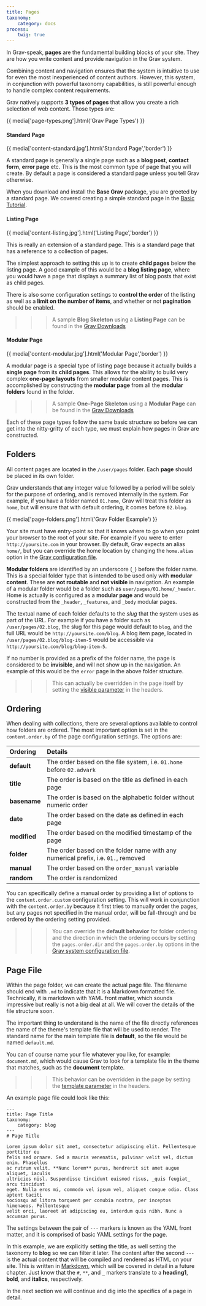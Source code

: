 ```yaml
---
title: Pages
taxonomy:
    category: docs
process:
	twig: true
---
```


In Grav-speak, **pages** are the fundamental building blocks of your site.  They are how you write content and provide navigation in the Grav system.  

Combining content and navigation ensures that the system is intuitive to use for even the most inexperienced of content authors. However, this system, in conjunction with powerful taxonomy capabilities, is still powerful enough to handle complex content requirements.

Grav natively supports **3 types of pages** that allow you create a rich selection of web content. Those types are:

{{ media['page-types.png'].html('Grav Page Types') }}

#### Standard Page

{{ media['content-standard.jpg'].html('Standard Page','border') }}

A standard page is generally a single page such as a **blog post**, **contact form**, **error page** etc. This is the most common type of page that you will create. By default a page is considered a standard page unless you tell Grav otherwise.

When you download and install the **Base Grav** package, you are greeted by a standard page.  We covered creating a simple standard page in the [Basic Tutorial][basic].

#### Listing Page

{{ media['content-listing.jpg'].html('Listing Page','border') }}

This is really an extension of a standard page. This is a standard page that has a reference to a collection of pages. 

The simplest approach to setting this up is to create **child pages** below the listing page. A good example of this would be a **blog listing page**, where you would have a page that displays a summary list of blog posts that exist as child pages. 

There is also some configuration settings to **control the order** of the listing as well as a **limit on the number of items**, and whether or not **pagination** should be enabled.

>>> A sample **Blog Skeleton** using a **Listing Page** can be found in the [Grav Downloads][downloads]

#### Modular Page

{{ media['content-modular.jpg'].html('Modular Page','border') }}

A modular page is a special type of listing page because it actually builds a **single page** from its **child pages**. This allows for the ability to build very complex **one-page layouts** from smaller modular content pages.  This is accomplished by constructing the **modular page** from all the **modular folders** found in the folder. 

>>> A sample **One-Page Skeleton** using a **Modular Page** can be found in the [Grav Downloads][downloads]

Each of these page types follow the same basic structure so before we can get into the nitty-gritty of each type, we must explain how pages in Grav are constructed.

## Folders

All content pages are located in the `/user/pages` folder. Each **page** should be placed in its own folder.

Grav understands that any integer value followed by a period will be solely for the purpose of ordering, and is removed internally in the system.  For example, if you have a folder named `01.home`, Grav will treat this folder as `home`, but will ensure that with default ordering, it comes before `02.blog`.

{{ media['page-folders.png'].html('Grav Folder Example') }}

Your site must have entry-point so that it knows where to go when you point your browser to the root of your site. For example if you were to enter `http://yoursite.com` in your browser.  By default, Grav expects an alias `home/`, but you can override the home location by changing the `home.alias` option in the [Grav configuration file](../basics/grav-configuration).

**Modular folders** are identified by an underscore (`_`) before the folder name.  This is a special folder type that is intended to be used only with **modular content**.  These are **not routable** and **not visible** in navigation. An example of a modular folder would be a folder such as `user/pages/01.home/_header`. Home is actually is configured as a **modular page** and would be constructed from the `_header`, `_features`, and `_body` modular pages.

The textual name of each folder defaults to the _slug_ that the system uses as part of the URL.  For example if you have a folder such as `/user/pages/02.blog`, the slug for this page would default to `blog`, and the full URL would be `http://yoursite.com/blog`. A blog item page, located in `/user/pages/02.blog/blog-item-5` would be accessible via `http://yoursite.com/blog/blog-item-5`.

If no number is provided as a prefix of the folder name, the page is considered to be **invisible**, and will not show up in the navigation. An example of this would be the `error` page in the above folder structure.

>>> This can actually be overridden in the page itself by setting the [visible parameter][headers] in the headers.

## Ordering

When dealing with collections, there are several options available to control how folders are ordered. The most important option is set in the `content.order.by` of the page configuration settings. The options are:

| Ordering     | Details                                                                           |
| :----------  | :----------                                                                       |
| **default**  | The order based on the file system, i.e. `01.home` before `02.advark`             |
| **title**    | The order is based on the title as defined in each page                           |
| **basename** | The order is based on the alphabetic folder without numeric order 				   |
| **date**     | The order based on the date as defined in each page                               |
| **modified** | The order based on the modified timestamp of the page                             |
| **folder**   | The order based on the folder name with any numerical prefix, i.e. `01.`, removed |
| **manual**   | The order based on the `order_manual` variable                                    |
| **random**   | The order is randomized														   |

You can specifically define a manual order by providing a list of options to the `content.order.custom` configuration setting. This will work in conjunction with the `content.order.by` because it first tries to manually order the pages, but any pages not specified in the manual order, will be fall-through and be ordered by the ordering setting provided.

>>> You can override the **default behavior** for folder ordering and the direction in which the ordering occurs by setting the `pages.order.dir` and the `pages.order.by` options in the [Grav system configuration file][system].

## Page File

Within the page folder, we can create the actual page file.  The filename should end with `.md` to indicate that it is a Markdown formatted file.  Technically, it is markdown with YAML front matter, which sounds impressive but really is not a big deal at all. We will cover the details of the file structure soon.

The important thing to understand is the name of the file directly references the name of the theme's template file that will be used to render.  The standard name for the main template file is **default**, so the file would be named `default.md`.  

You can of course name your file whatever you like, for example: `document.md`, which would cause Grav to look for a template file in the theme that matches, such as the **document** template.

>>> This behavior can be overridden in the page by setting the [template parameter][headers] in the headers.

An example page file could look like this:

	---
	title: Page Title
	taxonomy:
	    category: blog
	---
	# Page Title

	Lorem ipsum dolor sit amet, consectetur adipiscing elit. Pellentesque porttitor eu
	felis sed ornare. Sed a mauris venenatis, pulvinar velit vel, dictum enim. Phasellus
	ac rutrum velit. **Nunc lorem** purus, hendrerit sit amet augue aliquet, iaculis
	ultricies nisl. Suspendisse tincidunt euismod risus, _quis feugiat_ arcu tincidunt
	eget. Nulla eros mi, commodo vel ipsum vel, aliquet congue odio. Class aptent taciti
	sociosqu ad litora torquent per conubia nostra, per inceptos himenaeos. Pellentesque
	velit orci, laoreet at adipiscing eu, interdum quis nibh. Nunc a accumsan purus.

The settings between the pair of `---` markers is known as the YAML front matter, and it is comprised of basic YAML settings for the page.  

In this example, we are explicitly setting the title, as well setting the taxonomy to **blog** so we can filter it later.  The content after the second `---` is the actual content that will be compiled and rendered as HTML on your site.  This is written in [Markdown][markdown], which will be covered in detail in a future chapter.  Just know that the `#`, `**`, and `_` markers translate to a **heading1**, **bold**, and **italics**, respectively.

In the next section we will continue and dig into the specifics of a page in detail.

[basic]: ../basics/basic-tutorial
[downloads]: http://getgrav.org/downloads
[headers]: headers
[system]: ../basics/grav-configuration
[headers]: headers
[markdown]: markdown

